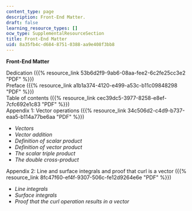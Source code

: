 ```yaml
---
content_type: page
description: Front-End Matter.
draft: false
learning_resource_types: []
ocw_type: SupplementalResourceSection
title: Front-End Matter
uid: 8a35fb4c-d684-8751-0388-aa9e408f3bb8
---
```

**Front-End Matter**

Dedication ({{% resource_link 53b6d2f9-9ab6-08aa-fee2-6c2fe25cc3e2 "PDF" %}})   
Preface ({{% resource_link a1b1a374-4120-e499-a53c-b11c09848298 "PDF" %}})   
Table of contents ({{% resource_link cec39dc5-3977-8258-e8ef-7cfc692e1c83 "PDF" %}})   
Appendix 1: Vector operations ({{% resource_link 34c506d2-c4d9-b737-eaa5-b114a77be6aa "PDF" %}})

- _Vectors_
- _Vector addition_
- _Definition of scalar product_
- _Definition of vector product_
- _The scalar triple product_
- _The double cross-product_

Appendix 2: Line and surface integrals and proof that curl is a vector ({{% resource_link 8fc47f60-ef4f-9307-506c-fe12d9264e6e "PDF" %}})

- _Line integrals_
- _Surface integrals_
- _Proof that the curl operation results in a vector_